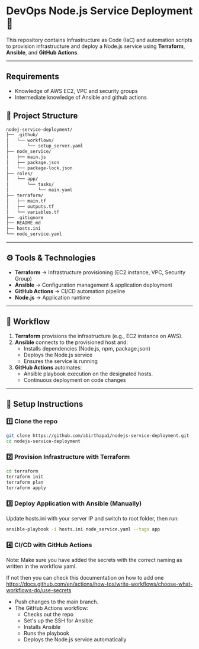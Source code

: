 # DevOps Node.js Service Deployment 🚀

This repository contains Infrastructure as Code (IaC) and automation scripts to provision infrastructure and deploy a Node.js service using **Terraform**, **Ansible**, and **GitHub Actions**.

---

## Requirements

- Knowledge of AWS EC2, VPC and security groups
- Intermediate knowledge of Ansible and github actions

## 📂 Project Structure

```bash
nodej-service-deployment/
├── .github/
│   └── workflows/
│       └── setup_server.yaml
├── node_service/
│   ├── main.js
│   ├── package.json
│   └── package-lock.json
├── roles/
│   └── app/
│       └── tasks/
│           └── main.yaml
├── terraform/
│   ├── main.tf
│   ├── outputs.tf
│   └── variables.tf
├── .gitignore
├── README.md
├── hosts.ini
└── node_service.yaml
```

---

## ⚙️ Tools & Technologies

- **Terraform** → Infrastructure provisioning (EC2 instance, VPC, Security Group)
- **Ansible** → Configuration management & application deployment
- **GitHub Actions** → CI/CD automation pipeline
- **Node.js** → Application runtime

---

## 🚀 Workflow

1. **Terraform** provisions the infrastructure (e.g., EC2 instance on AWS).
2. **Ansible** connects to the provisioned host and:
   - Installs dependencies (Node.js, npm, package.json)
   - Deploys the Node.js service
   - Ensures the service is running
3. **GitHub Actions** automates:
   - Ansible playbook execution on the designated hosts.
   - Continuous deployment on code changes

---

## 🔑 Setup Instructions

### 1️⃣ Clone the repo

```bash
git clone https://github.com/abirthapa1/nodejs-service-deployment.git
cd nodejs-service-deployment
```

### 2️⃣ Provision Infrastructure with Terraform

```bash
cd terraform
terraform init
terraform plan
terraform apply
```

### 3️⃣ Deploy Application with Ansible (Manually)

Update hosts.ini with your server IP and switch to root folder, then run:

```bash
ansible-playbook -i hosts.ini node_service.yaml --tags app
```

### 4️⃣ CI/CD with GitHub Actions

Note: Make sure you have added the secrets with the correct naming as written in the workflow yaml.

If not then you can check this documentation on how to add one
https://docs.github.com/en/actions/how-tos/write-workflows/choose-what-workflows-do/use-secrets

- Push changes to the main branch.
- The GitHub Actions workflow:
  - Checks out the repo
  - Set's up the SSH for Ansible
  - Installs Ansible
  - Runs the playbook
  - Deploys the Node.js service automatically
